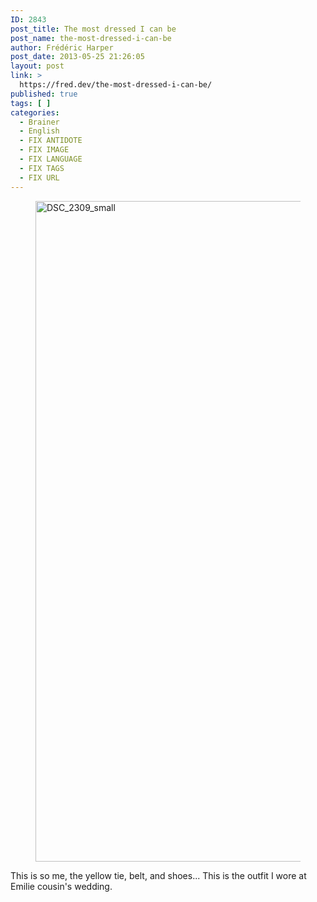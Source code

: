 ```yaml
---
ID: 2843
post_title: The most dressed I can be
post_name: the-most-dressed-i-can-be
author: Frédéric Harper
post_date: 2013-05-25 21:26:05
layout: post
link: >
  https://fred.dev/the-most-dressed-i-can-be/
published: true
tags: [ ]
categories:
  - Brainer
  - English
  - FIX ANTIDOTE
  - FIX IMAGE
  - FIX LANGUAGE
  - FIX TAGS
  - FIX URL
---
```

<figure><img alt="DSC_2309_small" src="http://fred.dev/wp-content/uploads/2013/05/DSC_2309_small.jpg" width="700" height="1057"/></figure><p>This is so me, the yellow tie, belt, and shoes... This is the outfit I wore at Emilie cousin's wedding.</p> 